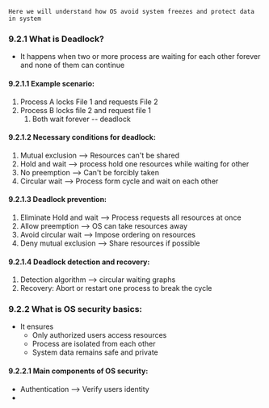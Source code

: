 
```
Here we will understand how OS avoid system freezes and protect data in system
```

### 9.2.1 What is Deadlock?
* It happens when two or more process are waiting for each other forever and none of them can continue

#### 9.2.1.1 Example scenario:
1. Process A locks File 1 and requests File 2
2. Process B locks file 2 and request file 1
	1. Both wait forever -- deadlock

#### 9.2.1.2 Necessary conditions for deadlock:
1. Mutual exclusion --> Resources can't be shared
2. Hold and wait --> process hold one resources while waiting for other
3. No preemption --> Can't be forcibly taken
4. Circular wait --> Process form cycle and wait on each other

#### 9.2.1.3 Deadlock prevention:
1. Eliminate Hold and wait --> Process requests all resources at once
2. Allow preemption --> OS can take resources away
3. Avoid circular wait --> Impose ordering on resources
4. Deny mutual exclusion --> Share resources if possible

#### 9.2.1.4 Deadlock detection and recovery:
1. Detection algorithm --> circular waiting graphs
2. Recovery: Abort or restart one process to break the cycle


### 9.2.2 What is OS security basics:
* It ensures
	* Only authorized users access resources
	* Process are isolated from each other
	* System data remains safe and private

#### 9.2.2.1 Main components of OS security:
* Authentication --> Verify users identity
* 